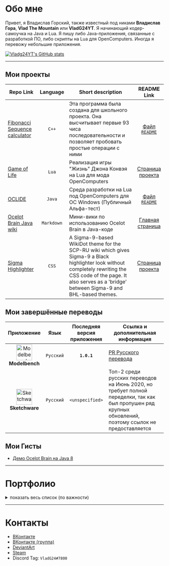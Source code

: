 # Обо мне

Привет, я Владислав Горский, также известный под никами **Владислав Гора**, **Vlad The Mountain** или **VladG24YT**. Я начинающий кодер-самоучка на Java и Lua. Я пишу либо Java-приложения, связанные с разработкой ПО, либо скрипты на Lua для OpenComputers. Иногда я перевожу небольшие приложения.

[![Vladg24YT's GitHub stats](https://github-readme-stats.vercel.app/api?username=Vladg24YT&include_all_commits=true&show_icons=true&theme=gruvbox)](https://github.com/anuraghazra/github-readme-stats)

-----

## Мои проекты

| Repo Link | Language | Short description | README Link |
| --- | :----: | --- | :---: |
| [Fibonacci Sequence calculator](https://github.com/Vladg24YT/Fibonacci-Sequence-calculator) | `C++` | Эта программа была создана для школьного проекта. Она высчитывает первые 93 чиса последовательности и позволяет пробовать простые операции с ними | [Файл `README`](https://github.com/Vladg24YT/Fibonacci-Sequence-calculator/blob/master/README.md) |
| [Game of Life](https://github.com/Vladg24YT/Game-Of-Life) | `Lua` | Реализация игры "Жизнь" Джона Конвэя на Lua для мода OpenComputers | [Страница проекта](https://vladg24yt.github.io/Game-Of-Life) |
| [OCLIDE](https://github.com/Vladg24YT/Oclide) | `Java` | Среда разработки на Lua под OpenComputers для ОС Windows (Публичный Альфа-тест) | [Файл `README`](https://github.com/Vladg24YT/OCLIDE/blob/master/README.md) |
| [Ocelot Brain Java wiki](https://github.com/Vladg24YT/Ocelot-Java-Wiki) | `Markdown` | Мини-вики по использованию Ocelot Brain в Java-коде | [Главная страница](https://vladg24yt.github.io/Ocelot-Java-Wiki/en/index) |
| [Sigma Highlighter](https://github.com/Vladg24YT/Sigma-Highlighter) | `CSS` | A Sigma-9-based WikiDot theme for the SCP-RU wiki which gives Sigma-9 a Black highlighter look without completely rewriting the CSS code of the page. It also serves as a 'bridge' between Sigma-9 and BHL-based themes. | [Страница проекта](https://vladg24yt.github.io/Sigma-Highlighter) |

## Мои завершённые переводы

| Приложение | Язык | Последняя версия приложения | Ссылка и дополнительная информация |
| :---: | :----: | :---: | --- |
| <img align="center" alt="Modelbench" src="https://raw.githubusercontent.com/Nimikita/Modelbench/master/options/windows/icons/icon.ico" width="50" height="50"><b>Modelbench</b> | `Русский` | **`1.0.1`** | [PR Русского перевода](https://github.com/Nimikita/Modelbench/pull/1)
| <img align="center" alt="Sketchware" src="https://raw.githubusercontent.com/sketchware/sketchware.github.io/master/img/logo.png" width="50" height="50"><b>Sketchware</b> | `Русский` | `<unspecified>` | Топ-2 среди русских переводов на Июнь 2020, но требует полной переделки, так как был пропушен ряд крупных обновлений, поэтому ссылок не предоставляется |

## Мои Гисты
* [Демо Ocelot Brain на Java 8](https://gist.github.com/Vladg24YT/dcbb1ed68658122f21e8edcf32f0db6d)

-----

# Портфолио
<details>
<summary>показать весь список (по важности)</summary> 

### Свидетельство о прохождении обучения
Дополнительная образовательная программа **Основы программирования на языке "Java" для школьников**  
*Образовательное частное учреждение дополнительного профессионального образования "Центр компьютерного обучения "Специалист" Учебно-научного центра при МГТУ им Н.Э. Баумана" (ОЧУ "Специалист"), выдан 18 марта 2017*

### Свидетельство 1С о прохождении курса
Сертифицированный курс **Основы программирования на языке "Java" для школьников. Модуль 1**  
*Образовательное частное учреждение дополнительного профессионального образования "Центр компьютерного обучения "Специалист" Учебно-научного центра при МГТУ им Н.Э. Баумана" (ОЧУ "Специалист"), выдан 18 марта 2017*

### Свидетельство о прохождении обучения
Дополнительная образовательная программа **Основы программирования на языке "Java" для школьников. Модуль 2 [c]**  
*Образовательное частное учреждение дополнительного профессионального образования "Центр компьютерного обучения "Специалист" Учебно-научного центра при МГТУ им Н.Э. Баумана" (ОЧУ "Специалист"), выдан 22 октября 2017*

### Свидетельство 1С о прохождении курса
Сертифицированный курс **Основы программирования на языке "Java" для школьников. Модуль 2**  
*Образовательное частное учреждение дополнительного профессионального образования "Центр компьютерного обучения "Специалист" Учебно-научного центра при МГТУ им Н.Э. Баумана" (ОЧУ "Специалист"), выдан 22 октября 2017*

### Свидетельство о прохождении обучения
Дополнительная образовательная программа **Основы программирования на языке "Java" для школьников. Модуль 3 [c]**  
*Образовательное частное учреждение дополнительного профессионального образования "Центр компьютерного обучения "Специалист" Учебно-научного центра при МГТУ им Н.Э. Баумана" (ОЧУ "Специалист"), выдан 26 ноября 2017*

### Свидетельство 1С о прохождении курса
Сертифицированный курс **Основы программирования на языке "Java" для школьников. Модуль 3**  
*Образовательное частное учреждение дополнительного профессионального образования "Центр компьютерного обучения "Специалист" Учебно-научного центра при МГТУ им Н.Э. Баумана" (ОЧУ "Специалист"), выдан 26 ноября 2017*

### Свидетельство о прохождении обучения
Дополнительная образовательная программа **Основы программирования на языке "Java" для школьников. Модуль 4 [c]** 
*Образовательное частное учреждение дополнительного профессионального образования "Центр компьютерного обучения "Специалист" Учебно-научного центра при МГТУ им Н.Э. Баумана" (ОЧУ "Специалист"), выдан 30 декабря 2017*

### Свидетельство 1С о прохождении курса
Сертифицированный курс **Основы программирования на языке "Java" для школьников. Модуль 4**  
*Образовательное частное учреждение дополнительного профессионального образования "Центр компьютерного обучения "Специалист" Учебно-научного центра при МГТУ им Н.Э. Баумана" (ОЧУ "Специалист"), выдан 30 декабря 2017*

### Свидетельство о прохождении обучения
Дополнительная образовательная программа **Робототехника для школьников. Основы автоматики, микроконтроллерной техники и программирования. Уровень 1**  
*Образовательное частное учреждение дополнительного профессионального образования "Центр компьютерного обучения "Специалист" Учебно-научного центра при МГТУ им Н.Э. Баумана" (ОЧУ "Специалист"), выдан 08 января 2018*

### Свидетельство о прохождении обучения
Дополнительная образовательная программа **Робототехника для школьников. Уровень 2**  
*Образовательное частное учреждение дополнительного профессионального образования "Центр компьютерного обучения "Специалист" Учебно-научного центра при МГТУ им Н.Э. Баумана" (ОЧУ "Специалист"), выдан 25 февраля 2018*

### Свидетельство о прохождении обучения
Дополнительная образовательная программа **Основы программирования на языке Си ( для школьников)**  
*Образовательное частное учреждение дополнительного профессионального образования "Центр компьютерного обучения "Специалист" Учебно-научного центра при МГТУ им Н.Э. Баумана" (ОЧУ "Специалист"), выдан 29 августа 2018*

### Сертификат о завершении
Онлайн-курс **Java Tutorial**  
*Sololearn, выдан 10 июля 2017*
  
### Сертификат о завершении
Онлайн-курс **C++ Tutorial**  
*Sololearn, выдан 22 июня 2018*
  
### Сертификат о завершении
Онлайн-курс **JavaScript Tutorial**  
*Sololearn, выдан 22 июня 2018*

### Сертификат о завершении
Онлайн-курс **Pre-Intermediate (A2)**  
*Englex online english language school, 2019*  
Оценка: **B**

### Свидетельство о профессии рабочего, должности служащего
Программа профессионального обучения **Оператор электронно-вычислительных и вычислительных машин**  
Присвоена квалификация: **оператор электронно-вычислительных и вычислительных машин. 2 разряд**  
*Государственное бюджетное профессиональное образовательное учреждение города Москвы «Колледж индустрии гостеприимства и менеджмента № 23», выдан 24 апреля 2020*  
  
  </details>

-----

# Контакты

- [ВКонтакте](https://vk.com/vladg24yt)
- [ВКонтакте (группа)](https://vk.com/ru_vtm_app)
- [DeviantArt](https://www.deviantart.com/vladg24yt)
- [Steam](https://steamcommunity.com/id/vladg24yt)
- Discord Tag: `VladG24#7800`
